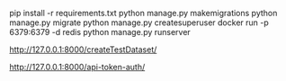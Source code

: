 <!-- Создание базы данных и админа, запуск сервера -->
pip install -r requirements.txt
python manage.py makemigrations
python manage.py migrate
python manage.py createsuperuser
docker run -p 6379:6379 -d redis
python manage.py runserver



<!-- Создание тестового датасета -->
http://127.0.0.1:8000/createTestDataset/

<!-- Авторизация -->
http://127.0.0.1:8000/api-token-auth/


